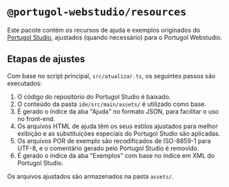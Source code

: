# `@portugol-webstudio/resources`

Este pacote contém os recursos de ajuda e exemplos originados do [Portugol Studio](https://github.com/UNIVALI-LITE/Portugol-Studio), ajustados (quando necessário) para o Portugol Webstudio.

## Etapas de ajustes

Com base no script principal, `src/atualizar.ts`, os seguintes passos são executados:

1. O código do repositório do Portugol Studio é baixado.
2. O conteúdo da pasta `ide/src/main/assets/` é utilizado como base.
3. É gerado o índice da aba "Ajuda" no formato JSON, para facilitar o uso no front-end.
4. Os arquivos HTML de ajuda têm os seus estilos ajustados para melhor exibição e as substituições especiais do Portugol Studio são aplicadas.
5. Os arquivos POR de exemplo são recodificados de ISO-8859-1 para UTF-8, e o comentário gerado pelo Portugol Studio é removido.
6. É gerado o índice da aba "Exemplos" com base no índice em XML do Portugol Studio.

Os arquivos ajustados são armazenados na pasta `assets/`.
